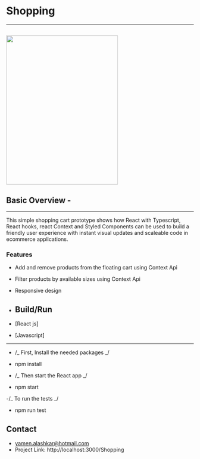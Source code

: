 # Shopping

---

## <img src="https://encrypted-tbn0.gstatic.com/images?q=tbn:ANd9GcSHHbsXmTau_3ZwiyuWa4MkX88FIX9KfJHeZA&usqp=CAU" width="300" height="400">

## Basic Overview -

---

This simple shopping cart prototype shows how React with Typescript, React hooks, react Context and Styled Components can be used to build a friendly user experience with instant visual updates and scaleable code in ecommerce applications.

### Features

- Add and remove products from the floating cart using Context Api
- Filter products by available sizes using Context Api
- Responsive design

- ## Build/Run
- [React js]
- [Javascript]

---

- /_ First, Install the needed packages _/
- npm install

- /_ Then start the React app _/
- npm start

-/_ To run the tests _/

- npm run test

## Contact

- yamen.alashkar@hotmail.com
- Project Link: http://localhost:3000/Shopping
